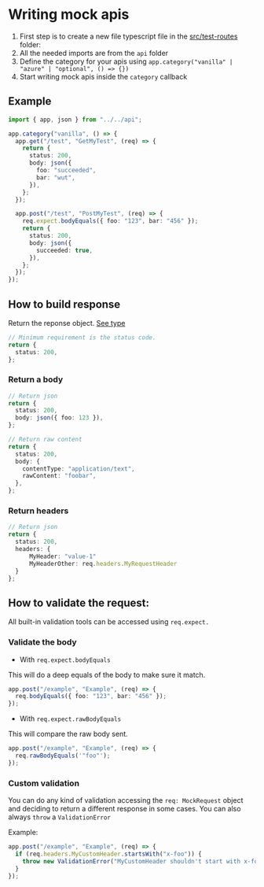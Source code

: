 # Writing mock apis

1. First step is to create a new file typescript file in the [src/test-routes](../src/test-routes) folder:
1. All the needed imports are from the `api` folder
1. Define the category for your apis using `app.category("vanilla" | "azure" | "optional", () => {})`
1. Start writing mock apis inside the `category` callback

## Example

```ts
import { app, json } from "../../api";

app.category("vanilla", () => {
  app.get("/test", "GetMyTest", (req) => {
    return {
      status: 200,
      body: json({
        foo: "succeeded",
        bar: "wut",
      }),
    };
  });

  app.post("/test", "PostMyTest", (req) => {
    req.expect.bodyEquals({ foo: "123", bar: "456" });
    return {
      status: 200,
      body: json({
        succeeded: true,
      }),
    };
  });
});
```

## How to build response

Return the reponse object. [See type](../src/api/mock-response.ts)

```ts
// Minimum requirement is the status code.
return {
  status: 200,
};
```

### Return a body

```ts
// Return json
return {
  status: 200,
  body: json({ foo: 123 }),
};

// Return raw content
return {
  status: 200,
  body: {
    contentType: "application/text",
    rawContent: "foobar",
  },
};
```

### Return headers

```ts
// Return json
return {
  status: 200,
  headers: {
      MyHeader: "value-1"
      MyHeaderOther: req.headers.MyRequestHeader
  }
};

```

## How to validate the request:

All built-in validation tools can be accessed using `req.expect.`

### Validate the body

- With `req.expect.bodyEquals`

This will do a deep equals of the body to make sure it match.

```ts
app.post("/example", "Example", (req) => {
  req.bodyEquals({ foo: "123", bar: "456" });
});
```

- With `req.expect.rawBodyEquals`

This will compare the raw body sent.

```ts
app.post("/example", "Example", (req) => {
  req.rawBodyEquals('"foo"');
});
```

### Custom validation

You can do any kind of validation accessing the `req: MockRequest` object and deciding to return a different response in some cases.
You can also always `throw` a `ValidationError`

Example:

```ts
app.post("/example", "Example", (req) => {
  if (req.headers.MyCustomHeader.startsWith("x-foo")) {
    throw new ValidationError("MyCustomHeader shouldn't start with x-foo", null, req.headers.MyCustomHeader);
  }
});
```
